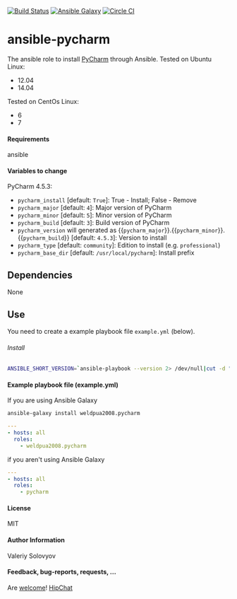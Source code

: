 [![Build Status](https://travis-ci.org/weldpua2008/ansible-pycharm.svg)](https://travis-ci.org/weldpua2008/ansible-pycharm) 
[![Ansible Galaxy](http://img.shields.io/badge/ansible--galaxy-pycharm-blue.svg)](https://galaxy.ansible.com/list#/roles/4854)
[![Circle CI](https://circleci.com/gh/weldpua2008/ansible-pycharm/tree/master.svg?style=svg)](https://circleci.com/gh/weldpua2008/ansible-pycharm/tree/master)

# ansible-pycharm
The ansible role to install [PyCharm](https://www.jetbrains.com/pycharm/) through Ansible.
Tested on Ubuntu Linux:
*   12.04
*   14.04

Tested on CentOs Linux:
* 6
* 7

#### Requirements
ansible 

#### Variables to change
PyCharm 4.5.3:
* `pycharm_install` [default: `True`]: True - Install; False - Remove
* `pycharm_major` [default: `4`]: Major version of PyCharm
* `pycharm_minor` [default: `5`]: Minor version of PyCharm
* `pycharm_build` [default: `3`]: Build version of PyCharm
* `pycharm_version` will generated as {{`pycharm_major`}}.{{`pycharm_minor`}}.{{`pycharm_build`}} [default: `4.5.3`]: Version to install
* `pycharm_type` [default: `community`]: Edition to install (e.g. `professional`)
* `pycharm_base_dir` [default: `/usr/local/pycharm`]: Install prefix

## Dependencies

None
## Use
You need to create a example playbook file `example.yml` (below).
###### Install
```bash
ANSIBLE_SHORT_VERSION=`ansible-playbook --version 2> /dev/null|cut -d " " -f2|cut -d "." -f1,2` ansible-playbook -i 127.0.0.1,  -e "pycharm_install=True" example.yml
```
#### Example playbook file (example.yml)
If you are using Ansible Galaxy
```bash
ansible-galaxy install weldpua2008.pycharm
```

```yaml
---
- hosts: all
  roles:
    - weldpua2008.pycharm
```

if you aren't using Ansible Galaxy
```yaml
---
- hosts: all
  roles:
    - pycharm
```

#### License

MIT

#### Author Information

Valeriy Solovyov

#### Feedback, bug-reports, requests, ...

Are [welcome](https://github.com/weldpua2008/ansible-pycharm/issues)!
[HipChat](https://www.hipchat.com/gcHUItkTq)
